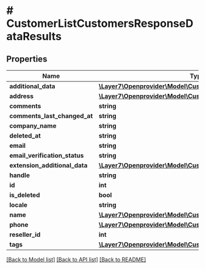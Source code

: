 # # CustomerListCustomersResponseDataResults

## Properties

Name | Type | Description | Notes
------------ | ------------- | ------------- | -------------
**additional_data** | [**\Layer7\Openprovider\Model\CustomerAdditionalData**](CustomerAdditionalData.md) |  | [optional]
**address** | [**\Layer7\Openprovider\Model\CustomerAddress**](CustomerAddress.md) |  | [optional]
**comments** | **string** |  | [optional]
**comments_last_changed_at** | **string** |  | [optional]
**company_name** | **string** |  | [optional]
**deleted_at** | **string** |  | [optional]
**email** | **string** |  | [optional]
**email_verification_status** | **string** |  | [optional]
**extension_additional_data** | [**\Layer7\Openprovider\Model\CustomerExtensionAdditionalData[]**](CustomerExtensionAdditionalData.md) |  | [optional]
**handle** | **string** |  | [optional]
**id** | **int** |  | [optional]
**is_deleted** | **bool** |  | [optional]
**locale** | **string** |  | [optional]
**name** | [**\Layer7\Openprovider\Model\CustomerName**](CustomerName.md) |  | [optional]
**phone** | [**\Layer7\Openprovider\Model\CustomerPhone**](CustomerPhone.md) |  | [optional]
**reseller_id** | **int** |  | [optional]
**tags** | [**\Layer7\Openprovider\Model\CustomerTags[]**](CustomerTags.md) |  | [optional]

[[Back to Model list]](../../README.md#models) [[Back to API list]](../../README.md#endpoints) [[Back to README]](../../README.md)
